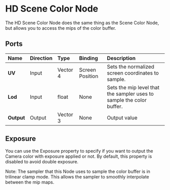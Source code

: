 # HD Scene Color Node

The HD Scene Color Node does the same thing as the Scene Color Node, but allows you to access the mips of the color buffer. 

## Ports

| Name        | Direction           | Type  | Binding | Description |
|:------------ |:-------------|:-----|:---|:---|
| **UV** | Input | Vector 4 | Screen Position | Sets the normalized screen coordinates to sample. |
| **Lod** | Input | float | None | Sets the mip level that the sampler uses to sample the color buffer. |
| **Output** | Output      |    Vector 3 | None | Output value |

## Exposure

You can use the Exposure property to specify if you want to output the Camera color with exposure applied or not. By default, this property is disabled to avoid double exposure.

Note: The sampler that this Node uses to sample the color buffer is in trilinear clamp mode. This allows the sampler to smoothly interpolate between the mip maps.